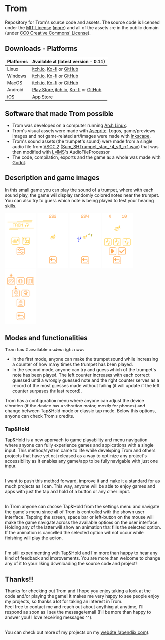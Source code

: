 # Trom
Repository for Trom's source code and assets. The source code is licensed under the [MIT License](https://opensource.org/license/mit) ([more](https://ieeexplore.ieee.org/document/9263265)) and all of the assets are in the public domain (under [CC0 Creative Commons' License](https://creativecommons.org/public-domain/cc0/)).

## Downloads - Platforms
| Platforms | Available at (latest version - 0.11)|
| --------- | ------------ |
| Linux | [itch.io](https://abendiix.itch.io/trom), [Ko-fi](https://ko-fi.com/s/d5c1cd9f0c) or [GitHub](https://github.com/Abendiix/trom/releases/download/Trom0.11/Trom.x86_64) |
| Windows | [itch.io](https://abendiix.itch.io/trom), [Ko-fi](https://ko-fi.com/s/d5c1cd9f0c) or [GitHub](https://github.com/Abendiix/trom/releases/download/Trom0.11/Trom.exe) |
| MacOS | [itch.io](https://abendiix.itch.io/trom), [Ko-fi](https://ko-fi.com/s/d5c1cd9f0c) or [GitHub](https://github.com/Abendiix/trom/releases/download/Trom0.11/Trom.MacOS.zip) |
| Android | [Play Store](https://play.google.com/store/apps/details?id=com.abendiix.trom), [itch.io](https://abendiix.itch.io/trom), [Ko-fi](https://ko-fi.com/s/d5c1cd9f0c) or [GitHub](https://github.com/Abendiix/trom/releases/tag/Trom0.11) |
| iOS | [App Store](https://apps.apple.com/us/app/trom/id6496865166)

## Software that made Trom possible
- Trom was developed on a computer running [Arch Linux](https://archlinux.org/).
- Trom's visual assets were made with [Aseprite](https://github.com/aseprite/aseprite). Logos, game/previews images and not game-related art/images were made with [Inkscape](https://inkscape.org/).
- Trom's sound assets (the trumpet's sound) were made from a single audio file from [VSCO 2](https://github.com/sgossner/VSCO-2-CE) ([Sum_SHTrumpet_stac_F4_v3_rr1.wav](https://github.com/sgossner/VSCO-2-CE/blob/master/Brass/Trumpet/stac/Sum_SHTrumpet_stac_F4_v3_rr1.wav)) that was then modified with [LMMS](https://lmms.io/)'s AudioFileProcessor.
- The code, compilation, exports and the game as a whole was made with [Godot](https://godotengine.org/).

## Description and game images
In this small game you can play the sound of a trumpet, where with each sound play, the game will display randomly colored notes near the trumpet. You can also try to guess which note is being played to test your hearing skills.

<p>
  <img src="https://github.com/Abendiix/trom/blob/main/readme_images/menumini.png?raw=true" width="100px">
  <img src="https://github.com/Abendiix/trom/blob/main/readme_images/game1mini.png?raw=true" width="100px">
  <img src="https://github.com/Abendiix/trom/blob/main/readme_images/game1_2mini.png?raw=true" width="100px">
  <img src="https://github.com/Abendiix/trom/blob/main/readme_images/game2mini.png?raw=true" width="100px">
  <img src="https://github.com/Abendiix/trom/blob/main/readme_images/configmini.png?raw=true" width="100px">
</p>

## Modes and functionalities
Trom has 2 available modes right now:
- In the first mode, anyone can make the trumpet sound while increasing a counter of how many times the trumpet has been played.
- In the second mode, anyone can try and guess which of the trumpet's note has been played. The left counter increases with each correct guessed until a wrongly guessed note and the right counter serves as a record of the most guesses made without failing (it will update if the left counter surpases the last record).

Trom has a configuration menu where anyone can adjust the device vibration (if the device has a vibration motor, mostly for phones) and change between Tap&Hold mode or classic tap mode. Below this options, anyone can check Trom's credits.

### Tap&Hold
Tap&Hold is a new approach to game playability and menu navigation where anyone can fully experience games and applications with a single input. This method/system came to life while developing Trom and others projects that have yet not released as a way to optimize any project's accessibility as it enables any game/app to be fully navigable with just one input.

<br>I want to push this method forward, improve it and make it a standard for as much projects as I can. This way, anyone will be able to enjoy games and apps with just the tap and hold of a button or any other input.

<br>In Trom anyone can choose Tap&Hold from the settings menu and navigate the game's menu since all of Trom is controlled with the shown user interface. Tapping the screen, space bar or left-button on the mouse will make the game navigate across the available options on the user interface. Holding any of the latter will show an animation that fills the selected option. If the animation is cancelled the selected option will not occur while finishing will play the action.

<br>
I'm still experimenting with Tap&Hold and I'm more than happy to hear any kind of feedback and improvements. You are more than welcome to change any of it to your liking downloading the source code and project!

## Thanks!!
Thanks for checking out Trom and I hope you enjoy taking a look at the code and/or playing the game! It makes me very happy to see people enjoy my projects, so thanks a lot for taking an interest in Trom.
<br>Feel free to contact me and reach out about anything at anytime, I'll respond as soon as I see the message/email (I'll be more than happy to answer you! I love receiving messages ^^).

<br>You can check out more of my projects on my [website (abendiix.com)](https://abendiix.com/).
